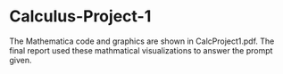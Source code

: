 # Calculus-Project-1
The Mathematica code and graphics are shown in CalcProject1.pdf.  The final report used these mathmatical visualizations to answer the prompt given.
